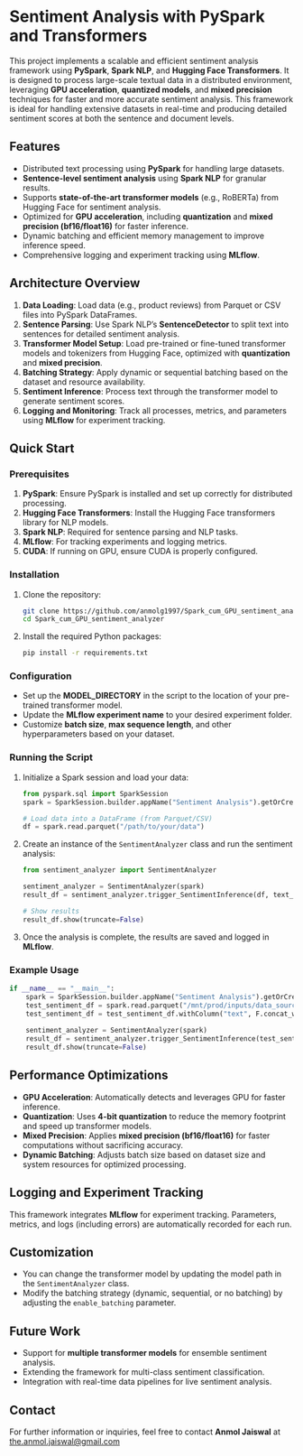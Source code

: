 
# Sentiment Analysis with PySpark and Transformers

This project implements a scalable and efficient sentiment analysis framework using **PySpark**, **Spark NLP**, and **Hugging Face Transformers**. It is designed to process large-scale textual data in a distributed environment, leveraging **GPU acceleration**, **quantized models**, and **mixed precision** techniques for faster and more accurate sentiment analysis. This framework is ideal for handling extensive datasets in real-time and producing detailed sentiment scores at both the sentence and document levels.

## Features

- Distributed text processing using **PySpark** for handling large datasets.
- **Sentence-level sentiment analysis** using **Spark NLP** for granular results.
- Supports **state-of-the-art transformer models** (e.g., RoBERTa) from Hugging Face for sentiment analysis.
- Optimized for **GPU acceleration**, including **quantization** and **mixed precision (bf16/float16)** for faster inference.
- Dynamic batching and efficient memory management to improve inference speed.
- Comprehensive logging and experiment tracking using **MLflow**.

## Architecture Overview

1. **Data Loading**: Load data (e.g., product reviews) from Parquet or CSV files into PySpark DataFrames.
2. **Sentence Parsing**: Use Spark NLP’s **SentenceDetector** to split text into sentences for detailed sentiment analysis.
3. **Transformer Model Setup**: Load pre-trained or fine-tuned transformer models and tokenizers from Hugging Face, optimized with **quantization** and **mixed precision**.
4. **Batching Strategy**: Apply dynamic or sequential batching based on the dataset and resource availability.
5. **Sentiment Inference**: Process text through the transformer model to generate sentiment scores.
6. **Logging and Monitoring**: Track all processes, metrics, and parameters using **MLflow** for experiment tracking.

## Quick Start

### Prerequisites

1. **PySpark**: Ensure PySpark is installed and set up correctly for distributed processing.
2. **Hugging Face Transformers**: Install the Hugging Face transformers library for NLP models.
3. **Spark NLP**: Required for sentence parsing and NLP tasks.
4. **MLflow**: For tracking experiments and logging metrics.
5. **CUDA**: If running on GPU, ensure CUDA is properly configured.

### Installation

1. Clone the repository:

   ```bash
   git clone https://github.com/anmolg1997/Spark_cum_GPU_sentiment_analyzer.git
   cd Spark_cum_GPU_sentiment_analyzer
   ```

2. Install the required Python packages:

   ```bash
   pip install -r requirements.txt
   ```

### Configuration

- Set up the **MODEL_DIRECTORY** in the script to the location of your pre-trained transformer model.
- Update the **MLflow experiment name** to your desired experiment folder.
- Customize **batch size**, **max sequence length**, and other hyperparameters based on your dataset.

### Running the Script

1. Initialize a Spark session and load your data:

   ```python
   from pyspark.sql import SparkSession
   spark = SparkSession.builder.appName("Sentiment Analysis").getOrCreate()
   
   # Load data into a DataFrame (from Parquet/CSV)
   df = spark.read.parquet("/path/to/your/data")
   ```

2. Create an instance of the `SentimentAnalyzer` class and run the sentiment analysis:

   ```python
   from sentiment_analyzer import SentimentAnalyzer
   
   sentiment_analyzer = SentimentAnalyzer(spark)
   result_df = sentiment_analyzer.trigger_SentimentInference(df, text_column="text", sentParse=True)
   
   # Show results
   result_df.show(truncate=False)
   ```

3. Once the analysis is complete, the results are saved and logged in **MLflow**.

### Example Usage

```python
if __name__ == "__main__":
    spark = SparkSession.builder.appName("Sentiment Analysis").getOrCreate()
    test_sentiment_df = spark.read.parquet("/mnt/prod/inputs/data_sources/reviews.parquet")
    test_sentiment_df = test_sentiment_df.withColumn("text", F.concat_ws(" . ", "ReviewTitle", "ReviewBody"))
    
    sentiment_analyzer = SentimentAnalyzer(spark)
    result_df = sentiment_analyzer.trigger_SentimentInference(test_sentiment_df, text_column="text", sentParse=True)
    result_df.show(truncate=False)
```

## Performance Optimizations

- **GPU Acceleration**: Automatically detects and leverages GPU for faster inference.
- **Quantization**: Uses **4-bit quantization** to reduce the memory footprint and speed up transformer models.
- **Mixed Precision**: Applies **mixed precision (bf16/float16)** for faster computations without sacrificing accuracy.
- **Dynamic Batching**: Adjusts batch size based on dataset size and system resources for optimized processing.

## Logging and Experiment Tracking

This framework integrates **MLflow** for experiment tracking. Parameters, metrics, and logs (including errors) are automatically recorded for each run.

## Customization

- You can change the transformer model by updating the model path in the `SentimentAnalyzer` class.
- Modify the batching strategy (dynamic, sequential, or no batching) by adjusting the `enable_batching` parameter.

## Future Work

- Support for **multiple transformer models** for ensemble sentiment analysis.
- Extending the framework for multi-class sentiment classification.
- Integration with real-time data pipelines for live sentiment analysis.

## Contact

For further information or inquiries, feel free to contact **Anmol Jaiswal** at the.anmol.jaiswal@gmail.com
